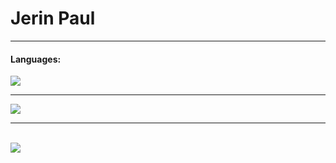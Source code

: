 <h1> Jerin Paul </h1>

<hr>
<h4>Languages:</h4>
 
<a href="https://j3rin-paul-omega.vercel.app/">
    <img src="https://skillicons.dev/icons?i=python,java,c,javascript,pytorch,tensorflow,dart,flutter,react,redux,nextjs,vercel,git,cpp,html,css,materialui,matlab,firebase,mysql,supabase,ts,fastapi,gitlab,docker&perline=6" />
  </a>

<br>
<hr>
<img src="https://github-readme-stats.vercel.app/api?username=j3rinpaul&show_icons=true&theme=dark"/>
<hr>
<br>
<img src="https://github-readme-stats.vercel.app/api/top-langs/?username=j3rinpaul&theme=dark">

<!--    <a href="https://github.com/j3rinpaul"><img alt="Jerin Paul's Activity Graph" src="https://github-readme-activity-graph.cyclic.app/graph?username=j3rinpaul&custom_title=Jerin%20Paul's%20Activity%20Graph&theme=react-dark" /></a> -->
<!--   <br /> -->

